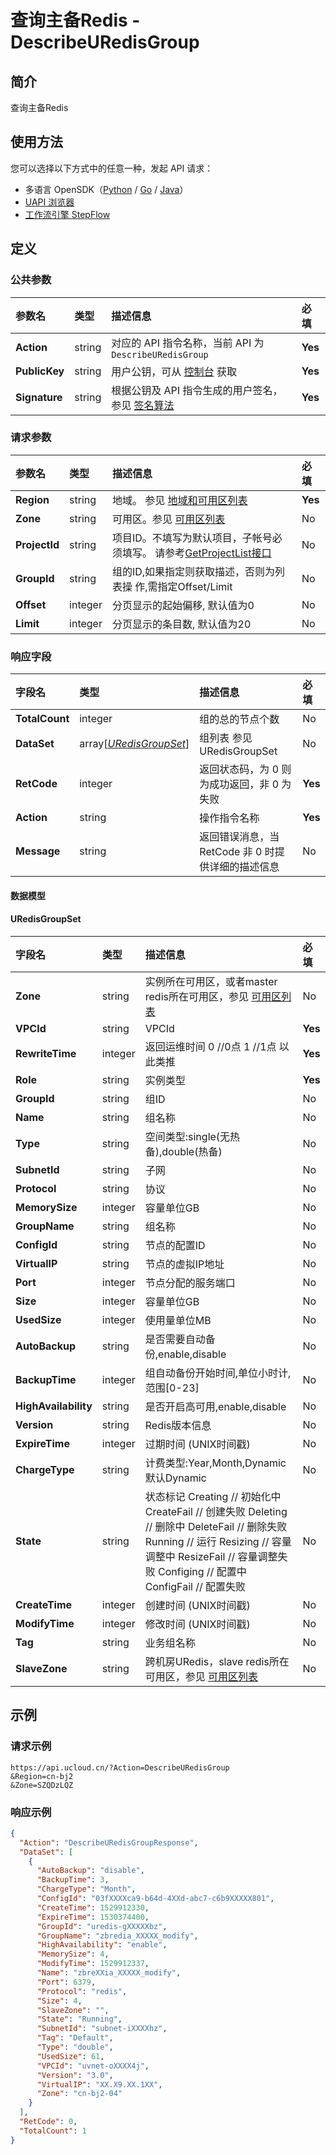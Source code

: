 # 查询主备Redis - DescribeURedisGroup

## 简介

查询主备Redis





## 使用方法

您可以选择以下方式中的任意一种，发起 API 请求：
- 多语言 OpenSDK（[Python](https://github.com/ucloud/ucloud-sdk-python3) / [Go](https://github.com/ucloud/ucloud-sdk-go) / [Java](https://github.com/ucloud/ucloud-sdk-java)）
- [UAPI 浏览器](https://console.ucloud.cn/uapi/detail?id=DescribeURedisGroup)
- [工作流引擎 StepFlow](https://console.ucloud.cn/stepflow/manage/)

## 定义

### 公共参数

| 参数名 | 类型 | 描述信息 | 必填 |
|:---|:---|:---|:---|
| **Action**     | string  | 对应的 API 指令名称，当前 API 为 `DescribeURedisGroup`                        | **Yes** |
| **PublicKey**  | string  | 用户公钥，可从 [控制台](https://console.ucloud.cn/uapi/apikey) 获取                                             | **Yes** |
| **Signature**  | string  | 根据公钥及 API 指令生成的用户签名，参见 [签名算法](api/summary/signature.md)  | **Yes** |

### 请求参数

| 参数名 | 类型 | 描述信息 | 必填 |
|:---|:---|:---|:---|
| **Region** | string | 地域。 参见 [地域和可用区列表](api/summary/regionlist) |**Yes**|
| **Zone** | string | 可用区。参见 [可用区列表](api/summary/regionlist) |No|
| **ProjectId** | string | 项目ID。不填写为默认项目，子帐号必须填写。 请参考[GetProjectList接口](api/summary/get_project_list) |No|
| **GroupId** | string | 组的ID,如果指定则获取描述，否则为列表操 作,需指定Offset/Limit |No|
| **Offset** | integer | 分页显示的起始偏移, 默认值为0 |No|
| **Limit** | integer | 分页显示的条目数, 默认值为20 |No|

### 响应字段

| 字段名 | 类型 | 描述信息 | 必填 |
|:---|:---|:---|:---|
| **TotalCount** | integer | 组的总的节点个数 |No|
| **DataSet** | array[[*URedisGroupSet*](#URedisGroupSet)] | 组列表 参见 URedisGroupSet |No|
| **RetCode** | integer | 返回状态码，为 0 则为成功返回，非 0 为失败 |**Yes**|
| **Action** | string | 操作指令名称 |**Yes**|
| **Message** | string | 返回错误消息，当 RetCode 非 0 时提供详细的描述信息 |No|

#### 数据模型


#### URedisGroupSet

| 字段名 | 类型 | 描述信息 | 必填 |
|:---|:---|:---|:---|
| **Zone** | string | 实例所在可用区，或者master redis所在可用区，参见 [可用区列表](api/summary/regionlist) |No|
| **VPCId** | string | VPCId |**Yes**|
| **RewriteTime** | integer | 返回运维时间 0 //0点 1 //1点 以此类推 |**Yes**|
| **Role** | string | 实例类型 |**Yes**|
| **GroupId** | string | 组ID |No|
| **Name** | string | 组名称 |No|
| **Type** | string | 空间类型:single(无热备),double(热备) |No|
| **SubnetId** | string | 子网 |No|
| **Protocol** | string | 协议 |No|
| **MemorySize** | integer | 容量单位GB |No|
| **GroupName** | string | 组名称 |No|
| **ConfigId** | string | 节点的配置ID |No|
| **VirtualIP** | string | 节点的虚拟IP地址 |No|
| **Port** | integer | 节点分配的服务端口 |No|
| **Size** | integer | 容量单位GB |No|
| **UsedSize** | integer | 使用量单位MB |No|
| **AutoBackup** | string | 是否需要自动备份,enable,disable |No|
| **BackupTime** | integer | 组自动备份开始时间,单位小时计,范围[0-23] |No|
| **HighAvailability** | string | 是否开启高可用,enable,disable |No|
| **Version** | string | Redis版本信息 |No|
| **ExpireTime** | integer | 过期时间 (UNIX时间戳) |No|
| **ChargeType** | string | 计费类型:Year,Month,Dynamic 默认Dynamic |No|
| **State** | string | 状态标记 Creating // 初始化中 CreateFail // 创建失败 Deleting // 删除中 DeleteFail // 删除失败 Running // 运行 Resizing // 容量调整中 ResizeFail // 容量调整失败 Configing // 配置中 ConfigFail // 配置失败 |No|
| **CreateTime** | integer | 创建时间 (UNIX时间戳) |No|
| **ModifyTime** | integer | 修改时间 (UNIX时间戳) |No|
| **Tag** | string | 业务组名称 |No|
| **SlaveZone** | string | 跨机房URedis，slave redis所在可用区，参见 [可用区列表](api/summary/regionlist) |No|

## 示例

### 请求示例
    
```
https://api.ucloud.cn/?Action=DescribeURedisGroup
&Region=cn-bj2
&Zone=SZQDzLQZ
```

### 响应示例
    
```json
{
  "Action": "DescribeURedisGroupResponse",
  "DataSet": [
    {
      "AutoBackup": "disable",
      "BackupTime": 3,
      "ChargeType": "Month",
      "ConfigId": "03fXXXXca9-b64d-4XXd-abc7-c6b9XXXXX801",
      "CreateTime": 1529912330,
      "ExpireTime": 1530374400,
      "GroupId": "uredis-gXXXXXbz",
      "GroupName": "zbredia_XXXXX_modify",
      "HighAvailability": "enable",
      "MemorySize": 4,
      "ModifyTime": 1529912337,
      "Name": "zbreXXia_XXXXX_modify",
      "Port": 6379,
      "Protocol": "redis",
      "Size": 4,
      "SlaveZone": "",
      "State": "Running",
      "SubnetId": "subnet-iXXXXhz",
      "Tag": "Default",
      "Type": "double",
      "UsedSize": 61,
      "VPCId": "uvnet-oXXXX4j",
      "Version": "3.0",
      "VirtualIP": "XX.X9.XX.1XX",
      "Zone": "cn-bj2-04"
    }
  ],
  "RetCode": 0,
  "TotalCount": 1
}
```




